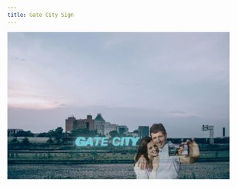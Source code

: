 ```yaml
---
title: Gate City Sign
---
```


![Gate City Sign](assets/img/work/gate-city-sign/gate-city-sign.jpg)
